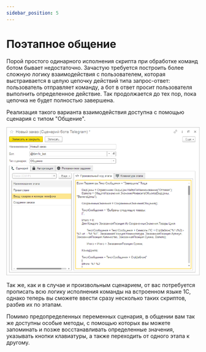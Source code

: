 ```yaml
---
sidebar_position: 5
---
```


# Поэтапное общение

Порой простого одинарного исполнения скрипта при обработке команд ботом бывает недостаточно. Зачастую требуется построить более сложную логику взаимодействия с пользователем, которая выстраивается в целую цепочку действий типа запрос-ответ: пользователь отправляет команду, а бот в ответ просит пользователя выполнить определенное действие. Так продолжается до тех пор, пока цепочка не будет полностью завершена.

Реализация такого варианта взаимодействия доступна с помощью сценария с типом "Общение".

![Сценарий поэтапного общения с чатами Telegram](../../img/conversation-script.png)

Так же, как и в случае и произвольным сценарием, от вас потребуется прописать всю логику исполнения команды на встроенном языке 1С, однако теперь вы сможете ввести сразу несколько таких скриптов, разбив их по этапам.

Помимо предопределенных переменных сценария, в общении вам так же доступны особые методы, с помощью которых вы можете запоминать и позже восстанавливать определенные значения, указывать кнопки клавиатуры, а также переходить от одного этапа к другому.
